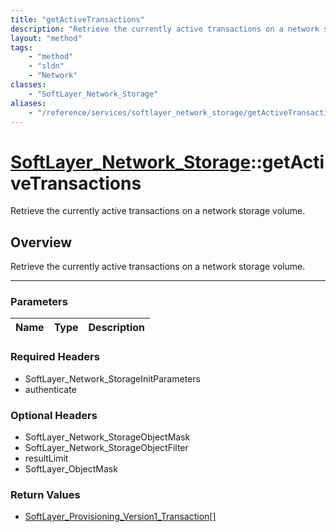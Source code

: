 ```yaml
---
title: "getActiveTransactions"
description: "Retrieve the currently active transactions on a network storage volume."
layout: "method"
tags:
    - "method"
    - "sldn"
    - "Network"
classes:
    - "SoftLayer_Network_Storage"
aliases:
    - "/reference/services/softlayer_network_storage/getActiveTransactions"
---
```

# [SoftLayer_Network_Storage](/reference/services/SoftLayer_Network_Storage)::getActiveTransactions


Retrieve the currently active transactions on a network storage volume.


## Overview 
Retrieve the currently active transactions on a network storage volume.

-----

### Parameters 
|Name | Type | Description |
| --- | --- | --- |


### Required Headers
* SoftLayer_Network_StorageInitParameters
* authenticate


### Optional Headers
* SoftLayer_Network_StorageObjectMask
* SoftLayer_Network_StorageObjectFilter
* resultLimit
* SoftLayer_ObjectMask

### Return Values
* <a href='/reference/datatypes/SoftLayer_Provisioning_Version1_Transaction'>SoftLayer_Provisioning_Version1_Transaction[] </a>




